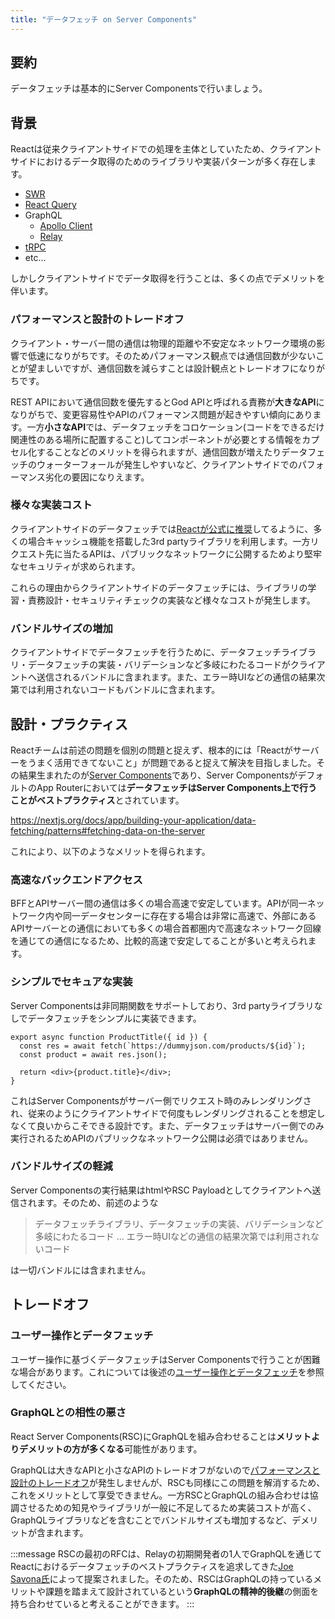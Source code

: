 ```yaml
---
title: "データフェッチ on Server Components"
---
```


## 要約

データフェッチは基本的にServer Componentsで行いましょう。

## 背景

Reactは従来クライアントサイドでの処理を主体としていたため、クライアントサイドにおけるデータ取得のためのライブラリや実装パターンが多く存在します。

- [SWR](https://swr.vercel.app/)
- [React Query](https://react-query.tanstack.com/)
- GraphQL
  - [Apollo Client](https://www.apollographql.com/docs/react/)
  - [Relay](https://relay.dev/)
- [tRPC](https://trpc.io/)
- etc...

しかしクライアントサイドでデータ取得を行うことは、多くの点でデメリットを伴います。

### パフォーマンスと設計のトレードオフ

クライアント・サーバー間の通信は物理的距離や不安定なネットワーク環境の影響で低速になりがちです。そのためパフォーマンス観点では通信回数が少ないことが望ましいですが、通信回数を減らすことは設計観点とトレードオフになりがちです。

REST APIにおいて通信回数を優先するとGod APIと呼ばれる責務が**大きなAPI**になりがちで、変更容易性やAPIのパフォーマンス問題が起きやすい傾向にあります。一方**小さなAPI**では、データフェッチをコロケーション(コードをできるだけ関連性のある場所に配置すること)してコンポーネントが必要とする情報をカプセル化することなどのメリットを得られますが、通信回数が増えたりデータフェッチのウォーターフォールが発生しやすいなど、クライアントサイドでのパフォーマンス劣化の要因になりえます。

### 様々な実装コスト

クライアントサイドのデータフェッチでは[Reactが公式に推奨](https://ja.react.dev/reference/react/useEffect#what-are-good-alternatives-to-data-fetching-in-effects)してるように、多くの場合キャッシュ機能を搭載した3rd partyライブラリを利用します。一方リクエスト先に当たるAPIは、パブリックなネットワークに公開するためより堅牢なセキュリティが求められます。

これらの理由からクライアントサイドのデータフェッチには、ライブラリの学習・責務設計・セキュリティチェックの実装など様々なコストが発生します。

### バンドルサイズの増加

クライアントサイドでデータフェッチを行うために、データフェッチライブラリ・データフェッチの実装・バリデーションなど多岐にわたるコードがクライアントへ送信されるバンドルに含まれます。また、エラー時UIなどの通信の結果次第では利用されないコードもバンドルに含まれます。

## 設計・プラクティス

Reactチームは前述の問題を個別の問題と捉えず、根本的には「Reactがサーバーをうまく活用できてないこと」が問題であると捉えて解決を目指しました。その結果生まれたのが[Server Components](https://nextjs.org/docs/app/building-your-application/rendering/server-components)であり、Server ComponentsがデフォルトのApp Routerにおいては**データフェッチはServer Components上で行うことがベストプラクティス**とされています。

https://nextjs.org/docs/app/building-your-application/data-fetching/patterns#fetching-data-on-the-server

これにより、以下のようなメリットを得られます。

### 高速なバックエンドアクセス

BFFとAPIサーバー間の通信は多くの場合高速で安定しています。APIが同一ネットワーク内や同一データセンターに存在する場合は非常に高速で、外部にあるAPIサーバーとの通信においても多くの場合首都圏内で高速なネットワーク回線を通じての通信になるため、比較的高速で安定してることが多いと考えられます。

### シンプルでセキュアな実装

Server Componentsは非同期関数をサポートしており、3rd partyライブラリなしでデータフェッチをシンプルに実装できます。

```tsx
export async function ProductTitle({ id }) {
  const res = await fetch(`https://dummyjson.com/products/${id}`);
  const product = await res.json();

  return <div>{product.title}</div>;
}
```

これはServer Componentsがサーバー側でリクエスト時のみレンダリングされ、従来のようにクライアントサイドで何度もレンダリングされることを想定しなくて良いからこそできる設計です。また、データフェッチはサーバー側でのみ実行されるためAPIのパブリックなネットワーク公開は必須ではありません。

### バンドルサイズの軽減

Server Componentsの実行結果はhtmlやRSC Payloadとしてクライアントへ送信されます。そのため、前述のような

> データフェッチライブラリ、データフェッチの実装、バリデーションなど多岐にわたるコード
> ...
> エラー時UIなどの通信の結果次第では利用されないコード

は一切バンドルには含まれません。

## トレードオフ

### ユーザー操作とデータフェッチ

ユーザー操作に基づくデータフェッチはServer Componentsで行うことが困難な場合があります。これについては後述の[ユーザー操作とデータフェッチ](part_1_interactive_fetch)を参照してください。

### GraphQLとの相性の悪さ

React Server Components(RSC)にGraphQLを組み合わせることは**メリットよりデメリットの方が多くなる**可能性があります。

GraphQLは大きなAPIと小さなAPIのトレードオフがないので[パフォーマンスと設計のトレードオフ](#パフォーマンスと設計のトレードオフ)が発生しませんが、RSCも同様にこの問題を解消するため、これをメリットとして享受できません。一方RSCとGraphQLの組み合わせは協調させるための知見やライブラリが一般に不足してるため実装コストが高く、GraphQLライブラリなどを含むことでバンドルサイズも増加するなど、デメリットが含まれます。

:::message
RSCの最初のRFCは、Relayの初期開発者の1人でGraphQLを通じてReactにおけるデータフェッチのベストプラクティスを追求してきた[Joe Savona氏](https://twitter.com/en_js)によって提案されました。そのため、RSCはGraphQLの持っているメリットや課題を踏まえて設計されているという**GraphQLの精神的後継**の側面を持ち合わせていると考えることができます。
:::
